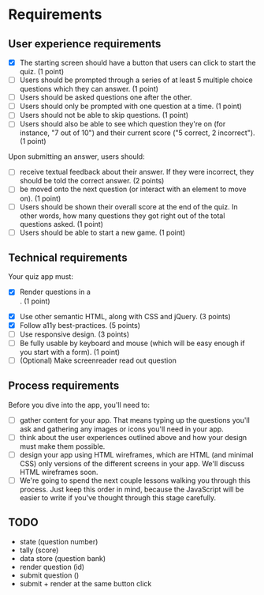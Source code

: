 # Requirements

## User experience requirements

* [x] The starting screen should have a button that users can click to start the quiz. (1 point)
* [ ] Users should be prompted through a series of at least 5 multiple choice questions which they can answer. (1 point)
* [ ] Users should be asked questions one after the other.
* [ ] Users should only be prompted with one question at a time. (1 point)
* [ ] Users should not be able to skip questions. (1 point)
* [ ] Users should also be able to see which question they're on (for instance, "7 out of 10") and their current score ("5 correct, 2 incorrect"). (1 point)

Upon submitting an answer, users should:
* [ ] receive textual feedback about their answer. If they were incorrect, they should be told the correct answer. (2 points)
* [ ] be moved onto the next question (or interact with an element to move on). (1 point)
* [ ] Users should be shown their overall score at the end of the quiz. In other words, how many questions they got right out of the total questions asked. (1 point)
* [ ] Users should be able to start a new game. (1 point)

## Technical requirements
Your quiz app must:

* [x] Render questions in a <form>. (1 point)
* [x] Use other semantic HTML, along with CSS and jQuery. (3 points)
* [x] Follow a11y best-practices. (5 points)
* [ ] Use responsive design. (3 points)
* [ ] Be fully usable by keyboard and mouse (which will be easy enough if you start with a form). (1 point)
* [ ] (Optional) Make screenreader read out question

## Process requirements
Before you dive into the app, you'll need to:

* [ ] gather content for your app. That means typing up the questions you'll ask and gathering any images or icons you'll need in your app.
* [ ] think about the user experiences outlined above and how your design must make them possible.
* [ ] design your app using HTML wireframes, which are HTML (and minimal CSS) only versions of the different screens in your app. We'll discuss HTML wireframes soon.
* [ ] We're going to spend the next couple lessons walking you through this process. Just keep this order in mind, because the JavaScript will be easier to write if you've thought through this stage carefully.

## TODO
* state (question number)
* tally (score)
* data store (question bank)
* render question (id)
* submit question ()
* submit + render at the same button click

